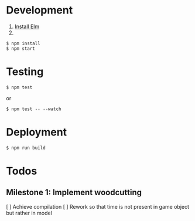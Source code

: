 # Development

1. [Install Elm](https://guide.elm-lang.org/install/elm.html)
2.
```
$ npm install
$ npm start
```

# Testing

```
$ npm test
```

or

```
$ npm test -- --watch
```

# Deployment

```
$ npm run build
```

# Todos

## Milestone 1: Implement woodcutting

[ ] Achieve compilation
[ ] Rework so that time is not present in game object but rather in model